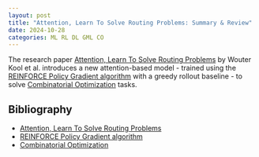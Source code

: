 ```yaml
---
layout: post
title: "Attention, Learn To Solve Routing Problems: Summary & Review"
date: 2024-10-28
categories: ML RL DL GML CO
---
```


The research paper <a href="http://acfpeacekeeper.github.io/github-pages/docs/literature/papers/Attention_Solve_Routing.pdf" onerror="this.href='http://localhost:4000/docs/literature/papers/Attention_Solve_Routing.pdf';">Attention, Learn To Solve Routing Problems</a> by Wouter Kool et al. introduces a new attention-based model - trained using the <a href="" onerror="this.href='http://localhost:4000/docs/literature/papers/williams92simple.pdf';">REINFORCE Policy Gradient algorithm</a> with a greedy rollout baseline - to solve <a href="http://acfpeacekeeper.github.io/github-pages/docs/literature/papers/rl_co.pdf" onerror="this.href='http://localhost:4000/docs/literature/papers/rl_co.pdf';">Combinatorial Optimization</a> tasks.

## Bibliography
- [Attention, Learn To Solve Routing Problems](http://acfpeacekeeper.github.io/github-pages/docs/literature/papers/Attention_Solve_Routing.pdf)
- [REINFORCE Policy Gradient algorithm](http://acfpeacekeeper.github.io/github-pages/docs/literature/papers/williams92simple.pdf)
- [Combinatorial Optimization](http://acfpeacekeeper.github.io/github-pages/docs/literature/papers/rl_co.pdf)